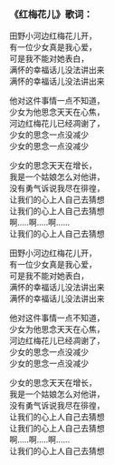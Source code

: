 

### 《红梅花儿》歌词：

田野小河边红梅花儿开，  
有一位少女真是我心爱，  
可是我不能对她表白，  
满怀的幸福话儿没法讲出来  
满怀的幸福话儿没法讲出来

他对这件事情一点不知道，  
少女为他思念天天在心焦，  
河边红梅花儿已经凋谢了，  
少女的思念一点没减少  
少女的思念一点没减少

少女的思念天天在增长，  
我是一个姑娘怎么对他讲，  
没有勇气诉说我尽在徘徨，  
让我们的心上人自己去猜想  
让我们的心上人自己去猜想  
啊.....啊.....啊......  
让我们的心上人自己去猜想

田野小河边红梅花儿开，  
有一位少女真是我心爱，  
可是我不能对她表白，  
满怀的幸福话儿没法讲出来  
满怀的幸福话儿没法讲出来

他对这件事情一点不知道，  
少女为他思念天天在心焦，  
河边红梅花儿已经凋谢了，  
少女的思念一点没减少  
少女的思念一点没减少

少女的思念天天在增长，  
我是一个姑娘怎么对他讲，  
没有勇气诉说我尽在徘徨，  
让我们的心上人自己去猜想  
让我们的心上人自己去猜想  
啊.....啊.....啊......  
让我们的心上人自己去猜想

